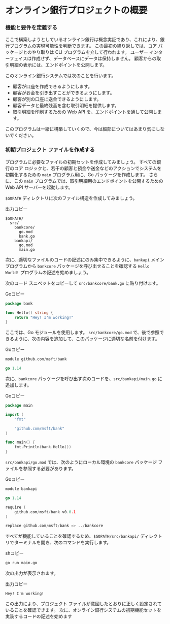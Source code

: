 # オンライン銀行プロジェクトの概要

### 機能と要件を定義する <a href="#define-the-features-and-requirements" id="define-the-features-and-requirements"></a>

ここで構築しようとしているオンライン銀行は概念実証であり、これにより、銀行プログラムの実現可能性を判断できます。 この最初の繰り返しでは、コア パッケージとのやり取りは CLI プログラムを介して行われます。 ユーザー インターフェイスは作成せず、データベースにデータは保持しません。 顧客からの取引明細の表示には、エンドポイントを公開します。

このオンライン銀行システムでは次のことを行います。

* 顧客が口座を作成できるようにします。
* 顧客がお金を引き出すことができるようにします。
* 顧客が別の口座に送金できるようにします。
* 顧客データと最終残高を含む取引明細を提供します。
* 取引明細を印刷するための Web API を、エンドポイントを通して公開します。

このプログラムは一緒に構築していくので、今は細部についてはあまり気にしないでください。

### 初期プロジェクト ファイルを作成する <a href="#create-the-initial-project-files" id="create-the-initial-project-files"></a>

プログラムに必要なファイルの初期セットを作成してみましょう。 すべての銀行のコア ロジックと、若干の顧客と預金や送金などのアクションでシステムを初期化するための `main` プログラム用に、Go パッケージを作成します。 さらに、この `main` プログラムでは、取引明細用のエンドポイントを公開するための Web API サーバーを起動します。

`$GOPATH` ディレクトリに次のファイル構造を作成してみましょう。

出力コピー

```output
$GOPATH/
  src/
    bankcore/
      go.mod
      bank.go
    bankapi/
      go.mod
      main.go
```

次に、適切なファイルのコードの記述にのみ集中できるように、`bankapi` メインプログラムから `bankcore` パッケージを呼び出せることを確認する `Hello World!` プログラムの記述を始めましょう。

次のコード スニペットをコピーして `src/bankcore/bank.go` に貼り付けます。

Goコピー

```go
package bank

func Hello() string {
    return "Hey! I'm working!"
}
```

ここでは、Go モジュールを使用します。 `src/bankcore/go.mod` で、後で参照できるように、次の内容を追加して、このパッケージに適切な名前を付けます。

Goコピー

```go
module github.com/msft/bank

go 1.14
```

次に、`bankcore` パッケージを呼び出す次のコードを、`src/bankapi/main.go` に追加します。

Goコピー

```go
package main

import (
    "fmt"

    "github.com/msft/bank"
)

func main() {
    fmt.Println(bank.Hello())
}
```

`src/bankapi/go.mod` では、次のようにローカル環境の `bankcore` パッケージ ファイルを参照する必要があります。

Goコピー

```go
module bankapi

go 1.14

require (
    github.com/msft/bank v0.0.1
)

replace github.com/msft/bank => ../bankcore
```

すべてが機能していることを確認するため、`$GOPATH/src/bankapi/` ディレクトリでターミナルを開き、次のコマンドを実行します。

shコピー

```sh
go run main.go
```

次の出力が表示されます。

出力コピー

```output
Hey! I'm working!
```

この出力により、プロジェクト ファイルが意図したとおりに正しく設定されていることを確認できます。 次に、オンライン銀行システムの初期機能セットを実装するコードの記述を始めます
